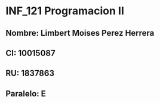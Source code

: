 # INF_121 Programacion II
## Nombre: Limbert Moises Perez Herrera
## CI: 10015087
## RU: 1837863
## Paralelo: E
